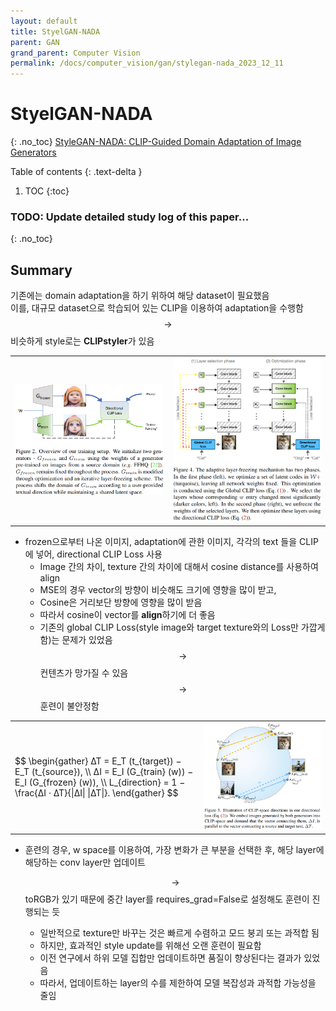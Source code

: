 ```yaml
---
layout: default
title: StyelGAN-NADA
parent: GAN
grand_parent: Computer Vision
permalink: /docs/computer_vision/gan/stylegan-nada_2023_12_11
---
```


# **StyelGAN-NADA**
{: .no_toc}
[StyleGAN-NADA: CLIP-Guided Domain Adaptation of Image Generators](https://stylegan-nada.github.io/)

Table of contents
{: .text-delta }
1. TOC
{:toc}

### **TODO**: Update detailed study log of this paper...
{: .no_toc}

## **Summary**
기존에는 domain adaptation을 하기 위하여 해당 dataset이 필요했음 <br>
이를, 대규모 dataset으로 학습되어 있는 CLIP을 이용하여 adaptation을 수행함 <br>
$$\rightarrow$$ 비슷하게 style로는 **CLIPstyler**가 있음
<table>
<tr>
<td style="width:50%">
<center><img src="/assets/images/cv/gan/stylegan-nada_fig1.jpg" width="100%" alt="Figure 1"></center>
</td>
<td>
<center><img src="/assets/images/cv/gan/stylegan-nada_fig2.jpg" width="100%" alt="Figure 2"></center>
</td>
</tr>
</table>

- frozen으로부터 나온 이미지, adaptation에 관한 이미지, 각각의 text 들을 CLIP에 넣어, directional CLIP Loss 사용
  - Image 간의 차이, texture 간의 차이에 대해서 cosine distance를 사용하여 align
  - MSE의 경우 vector의 방향이 비슷해도 크기에 영향을 많이 받고,
  - Cosine은 거리보단 방향에 영향을 많이 받음
  - 따라서 cosine이 vector를 **align**하기에 더 좋음
  - 기존의 global CLIP Loss(style image와 target texture와의 Loss만 가깝게 함)는 문제가 있었음
    $$\rightarrow$$ 컨텐츠가 망가질 수 있음 <br>
    $$\rightarrow$$ 훈련이 불안정함

<table>
<tr>
<td style="width:60%">
$$
\begin{gather}
∆T = E_T (t_{target}) − E_T (t_{source}),  \\
∆I = E_I (G_{train} (w)) − E_I (G_{frozen} (w)), \\
L_{direction} = 1 − \frac{∆I · ∆T}{|∆I| |∆T|}.
\end{gather}
$$
</td><td>
<center><img src="/assets/images/cv/gan/stylegan-nada_fig3.jpg" width="100%" alt="Figure 3"></center>
</td></tr>
</table>

- 훈련의 경우, w space를 이용하여, 가장 변화가 큰 부분을 선택한 후, 해당 layer에 해당하는 conv layer만 업데이트
    
    $$\rightarrow$$ toRGB가 있기 때문에 중간 layer를 requires_grad=False로 설정해도 훈련이 진행되는 듯
    
    - 일반적으로 texture만 바꾸는 것은 빠르게 수렴하고 모드 붕괴 또는 과적합 됨
    - 하지만, 효과적인 style update를 위해선 오랜 훈련이 필요함
    - 이전 연구에서 하위 모델 집합만 업데이트하면 품질이 향상된다는 결과가 있었음
    - 따라서, 업데이트하는 layer의 수를 제한하여 모델 복잡성과 과적합 가능성을 줄임